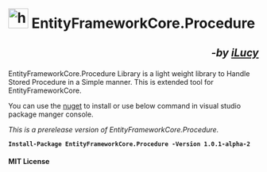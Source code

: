 # <img src="http://ilucy.in/images/icons/nugetlib.jpg" width="40" title="hover text"> EntityFrameworkCore.Procedure

<h2><p style="text-align:right!important;"><i>-by <b><a href="http://ilucy.in">iLucy</a></b> </i></p>
</h2>
EntityFrameworkCore.Procedure Library is a light weight library to Handle Stored Procedure in a Simple manner. This is extended tool for EntityFrameworkCore.

You can use the [nuget](https://www.nuget.org/packages/EntityFrameworkCore.Procedure/) to install or use below command in visual studio package manger console.

<i>This is a prerelease version of EntityFrameworkCore.Procedure.</i>

**`Install-Package EntityFrameworkCore.Procedure -Version 1.0.1-alpha-2`**


#### MIT License